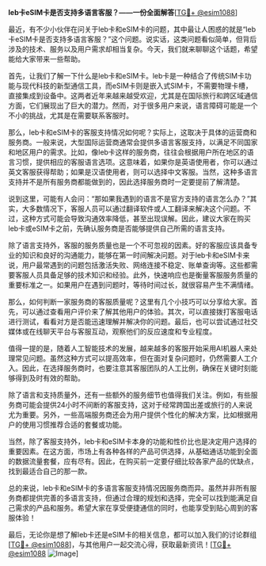 **leb卡eSIM卡是否支持多语言客服？——一份全面解答**[[TG💪+ @esim1088](https://t.me/s/esim1088)]

最近，有不少小伙伴在问关于leb卡和eSIM卡的问题，其中最让人困惑的就是“leb卡eSIM卡是否支持多语言客服？”这个问题。说实话，这类问题看似简单，但背后涉及的技术、服务以及用户需求却相当复杂。今天，我们就来聊聊这个话题，希望能给大家带来一些帮助。

首先，让我们了解一下什么是leb卡和eSIM卡。leb卡是一种结合了传统SIM卡功能与现代科技的新型通信工具，而eSIM卡则是嵌入式SIM卡，不需要物理卡槽，直接集成到设备中。这两者近年来越来越受欢迎，尤其是在国际旅行和跨区域通信方面，它们展现出了巨大的潜力。然而，对于很多用户来说，语言障碍可能是一个不小的挑战，尤其是在需要联系客服时。

那么，leb卡和eSIM卡的客服支持情况如何呢？实际上，这取决于具体的运营商和服务商。一般来说，大型国际运营商通常会提供多语言客服支持，以满足不同国家和地区用户的需求。比如，像leb卡这样的服务商，往往会根据用户所在地区的语言习惯，提供相应的客服语言选项。这意味着，如果你是英语使用者，你可以通过英文客服获得帮助；如果是汉语使用者，则可以选择中文客服。当然，这种多语言支持并不是所有服务商都能做到的，因此选择服务商时一定要提前了解清楚。

说到这里，可能有人会问：“那如果我遇到的语言不是官方支持的语言怎么办？”其实，大多数情况下，客服人员可以通过翻译软件或人工翻译来解决这个问题。不过，这种方式可能会导致沟通效率降低，甚至出现误解。因此，建议大家在购买leb卡或eSIM卡之前，先确认服务商是否能够提供自己所需的语言支持。

除了语言支持外，客服的服务质量也是一个不可忽视的因素。好的客服应该具备专业的知识和良好的沟通能力，能够在第一时间解决问题。对于leb卡和eSIM卡来说，用户最常遇到的问题包括激活失败、网络连接不稳定、账单查询等。这些都需要客服人员具备足够的技术知识和经验。此外，快速响应也是衡量客服服务质量的重要标准之一。如果用户在遇到问题时，等待时间过长，就很容易产生不满情绪。

那么，如何判断一家服务商的客服质量呢？这里有几个小技巧可以分享给大家。首先，可以通过查看用户评价来了解其他用户的体验。其次，可以直接拨打客服电话进行测试，看看对方是否能迅速理解并解决你的问题。最后，也可以尝试通过社交媒体或在线聊天平台与客服互动，观察他们的反应速度和专业程度。

值得一提的是，随着人工智能技术的发展，越来越多的客服开始采用AI机器人来处理常见问题。虽然这种方式可以提高效率，但在面对复杂问题时，仍然需要人工介入。因此，在选择服务商时，也要注意其客服团队的人工比例，确保在关键时刻能够得到及时有效的帮助。

除了语言和支持质量外，还有一些额外的服务细节也值得我们关注。例如，有些服务商可能会提供24小时不间断的客服支持，这对于经常跨国出差或旅行的人来说尤为重要。另外，一些高端服务商还会为用户提供个性化的解决方案，比如根据用户的使用习惯推荐合适的套餐或功能。

当然，除了客服支持外，leb卡和eSIM卡本身的功能和性价比也是决定用户选择的重要因素。在这方面，市场上有各种各样的产品可供选择，从基础通话功能到全面的数据流量套餐，应有尽有。因此，在购买前一定要仔细比较各家产品的优缺点，找到最适合自己的那一款。

总的来说，leb卡和eSIM卡的多语言客服支持情况因服务商而异。虽然并非所有服务商都提供完善的多语言支持，但通过合理的规划和选择，完全可以找到能满足自己需求的产品和服务。希望大家在享受便捷通信的同时，也能享受到贴心周到的客服体验！

最后，无论你是想了解leb卡还是eSIM卡的相关信息，都可以加入我们的讨论群组[[TG💪+ @esim1088](https://t.me/s/esim1088)]，与其他用户一起交流心得，获取最新资讯！[[TG💪+ @esim1088](https://t.me/s/esim1088) ![Image](https://i.postimg.cc/4NQfJmqS/Snipaste-2025-05-13-00-14-12.png)]